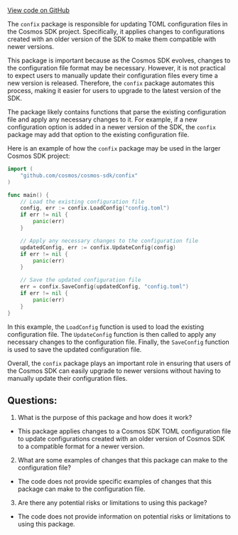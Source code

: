 [View code on GitHub](https://github.com/cosmos/cosmos-sdk/blob/main/tools/confix/doc.go)

The `confix` package is responsible for updating TOML configuration files in the Cosmos SDK project. Specifically, it applies changes to configurations created with an older version of the SDK to make them compatible with newer versions. 

This package is important because as the Cosmos SDK evolves, changes to the configuration file format may be necessary. However, it is not practical to expect users to manually update their configuration files every time a new version is released. Therefore, the `confix` package automates this process, making it easier for users to upgrade to the latest version of the SDK.

The package likely contains functions that parse the existing configuration file and apply any necessary changes to it. For example, if a new configuration option is added in a newer version of the SDK, the `confix` package may add that option to the existing configuration file. 

Here is an example of how the `confix` package may be used in the larger Cosmos SDK project:

```go
import (
    "github.com/cosmos/cosmos-sdk/confix"
)

func main() {
    // Load the existing configuration file
    config, err := confix.LoadConfig("config.toml")
    if err != nil {
        panic(err)
    }

    // Apply any necessary changes to the configuration file
    updatedConfig, err := confix.UpdateConfig(config)
    if err != nil {
        panic(err)
    }

    // Save the updated configuration file
    err = confix.SaveConfig(updatedConfig, "config.toml")
    if err != nil {
        panic(err)
    }
}
```

In this example, the `LoadConfig` function is used to load the existing configuration file. The `UpdateConfig` function is then called to apply any necessary changes to the configuration file. Finally, the `SaveConfig` function is used to save the updated configuration file. 

Overall, the `confix` package plays an important role in ensuring that users of the Cosmos SDK can easily upgrade to newer versions without having to manually update their configuration files.
## Questions: 
 1. What is the purpose of this package and how does it work?
- This package applies changes to a Cosmos SDK TOML configuration file to update configurations created with an older version of Cosmos SDK to a compatible format for a newer version.

2. What are some examples of changes that this package can make to the configuration file?
- The code does not provide specific examples of changes that this package can make to the configuration file.

3. Are there any potential risks or limitations to using this package?
- The code does not provide information on potential risks or limitations to using this package.